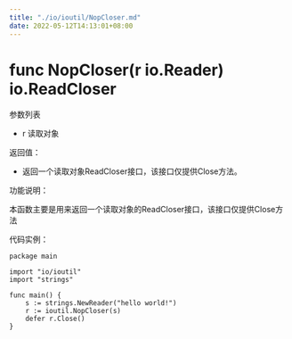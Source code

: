 ```yaml
---
title: "./io/ioutil/NopCloser.md"
date: 2022-05-12T14:13:01+08:00
---
```

# func NopCloser(r io.Reader) io.ReadCloser

参数列表

- r 读取对象 

返回值：

- 返回一个读取对象ReadCloser接口，该接口仅提供Close方法。

功能说明：

本函数主要是用来返回一个读取对象的ReadCloser接口，该接口仅提供Close方法

代码实例：

	package main

	import "io/ioutil"
	import "strings"

	func main() {
		s := strings.NewReader("hello world!")
		r := ioutil.NopCloser(s)
		defer r.Close()
	}
